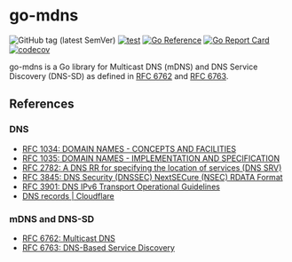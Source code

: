 # go-mdns

![GitHub tag (latest SemVer)](https://img.shields.io/github/v/tag/cybergarage/go-mdns)
[![test](https://github.com/cybergarage/go-mdns/actions/workflows/make.yml/badge.svg)](https://github.com/cybergarage/go-mdns/actions/workflows/make.yml)
[![Go Reference](https://pkg.go.dev/badge/github.com/cybergarage/go-mdns.svg)](https://pkg.go.dev/github.com/cybergarage/go-mdns)
 [![Go Report Card](https://img.shields.io/badge/go%20report-A%2B-brightgreen)](https://goreportcard.com/report/github.com/cybergarage/go-mdns) 
 [![codecov](https://codecov.io/gh/cybergarage/go-mdns/graph/badge.svg?token=OCU5V0H3OX)](https://codecov.io/gh/cybergarage/go-mdns)

go-mdns is a Go library for Multicast DNS (mDNS) and DNS Service Discovery (DNS-SD) as defined in [RFC 6762](https://www.rfc-editor.org/rfc/rfc6762) and [RFC 6763](https://www.rfc-editor.org/rfc/rfc6763).


## References

### DNS
- [RFC 1034: DOMAIN NAMES - CONCEPTS AND FACILITIES](https://www.rfc-editor.org/rfc/rfc1034)
- [RFC 1035: DOMAIN NAMES - IMPLEMENTATION AND SPECIFICATION](https://www.rfc-editor.org/rfc/rfc1035)
- [RFC 2782: A DNS RR for specifying the location of services (DNS SRV)](https://www.rfc-editor.org/rfc/rfc2782)
- [RFC 3845: DNS Security (DNSSEC) NextSECure (NSEC) RDATA Format](https://datatracker.ietf.org/doc/html/rfc3845)
- [RFC 3901: DNS IPv6 Transport Operational Guidelines](https://www.rfc-editor.org/rfc/rfc3901)
- [DNS records | Cloudflare](https://www.cloudflare.com/learning/dns/dns-records/)

### mDNS and DNS-SD

- [RFC 6762: Multicast DNS](https://www.rfc-editor.org/rfc/rfc6762)
- [RFC 6763: DNS-Based Service Discovery](https://www.rfc-editor.org/rfc/rfc6763)
